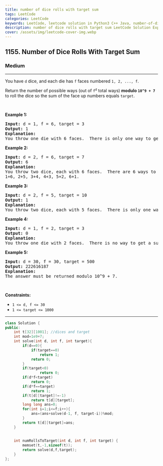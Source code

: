 ```yaml
---
title: number of dice rolls with target sum
tags: LeetCode
categories: LeetCode
keywords: LeetCode, leetcode solution in Python3 C++ Java, number-of-dice-rolls-with-target-sum solution
description: number of dice rolls with target sum LeetCode Solution Explained
cover: /assets/img/leetcode-cover-img.webp
---
```





<h2>1155. Number of Dice Rolls With Target Sum</h2><h3>Medium</h3><hr><div><p>You have <code>d</code> dice, and each die has <code>f</code> faces numbered <code>1, 2, ..., f</code>.</p>

<p>Return the number of possible ways (out of <code>f<sup>d</sup></code>&nbsp;total ways) <strong>modulo <code>10^9 + 7</code></strong> to roll the dice so the sum of the face up numbers equals <code>target</code>.</p>

<p>&nbsp;</p>
<p><strong>Example 1:</strong></p>

<pre><strong>Input:</strong> d = 1, f = 6, target = 3
<strong>Output:</strong> 1
<strong>Explanation: </strong>
You throw one die with 6 faces.  There is only one way to get a sum of 3.
</pre>

<p><strong>Example 2:</strong></p>

<pre><strong>Input:</strong> d = 2, f = 6, target = 7
<strong>Output:</strong> 6
<strong>Explanation: </strong>
You throw two dice, each with 6 faces.  There are 6 ways to get a sum of 7:
1+6, 2+5, 3+4, 4+3, 5+2, 6+1.
</pre>

<p><strong>Example 3:</strong></p>

<pre><strong>Input:</strong> d = 2, f = 5, target = 10
<strong>Output:</strong> 1
<strong>Explanation: </strong>
You throw two dice, each with 5 faces.  There is only one way to get a sum of 10: 5+5.
</pre>

<p><strong>Example 4:</strong></p>

<pre><strong>Input:</strong> d = 1, f = 2, target = 3
<strong>Output:</strong> 0
<strong>Explanation: </strong>
You throw one die with 2 faces.  There is no way to get a sum of 3.
</pre>

<p><strong>Example 5:</strong></p>

<pre><strong>Input:</strong> d = 30, f = 30, target = 500
<strong>Output:</strong> 222616187
<strong>Explanation: </strong>
The answer must be returned modulo 10^9 + 7.
</pre>

<p>&nbsp;</p>
<p><strong>Constraints:</strong></p>

<ul>
	<li><code>1 &lt;= d, f &lt;= 30</code></li>
	<li><code>1 &lt;= target &lt;= 1000</code></li>
</ul></div>

---




```cpp
class Solution {
public:
    int t[32][1001]; //dices and target
    int mod=1e9+7;
    int solve(int d, int f, int target){
        if(d==0){
            if(target==0)
                return 1;
            return 0;
        }
        if(target<0)
                return 0;
        if(d*f<target)
            return 0;
        if(d*f==target)
            return 1;
        if(t[d][target]!=-1)
            return t[d][target];
        long long ans=0;
        for(int i=1;i<=f;i++){
            ans=(ans+solve(d-1, f, target-i))%mod;
        }
        return t[d][target]=ans;
    }
    
    
    int numRollsToTarget(int d, int f, int target) {
        memset(t,-1,sizeof(t));
        return solve(d,f,target);
    }
};
```
